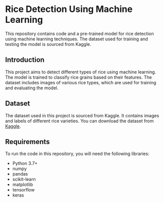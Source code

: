 # Rice Detection Using Machine Learning

This repository contains code and a pre-trained model for rice detection using machine learning techniques. The dataset used for training and testing the model is sourced from Kaggle.


## Introduction

This project aims to detect different types of rice using machine learning. The model is trained to classify rice grains based on their features. The dataset includes images of various rice types, which are used for training and evaluating the model.

## Dataset

The dataset used in this project is sourced from Kaggle. It contains images and labels of different rice varieties. You can download the dataset from [Kaggle](https://www.kaggle.com/).

## Requirements

To run the code in this repository, you will need the following libraries:

- Python 3.7+
- numpy
- pandas
- scikit-learn
- matplotlib
- tensorflow
- keras
